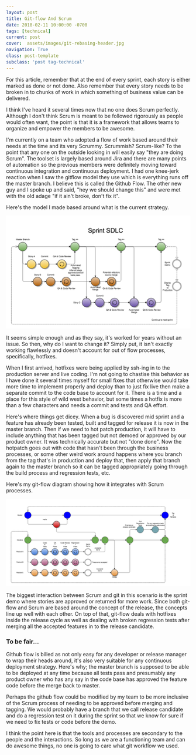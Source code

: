 ```yaml
---
layout: post
title: Git-flow And Scrum
date: 2018-02-11 10:00:00 -0700
tags: [technical]
current: post
cover:  assets/images/git-rebasing-header.jpg
navigation: True
class: post-template
subclass: 'post tag-technical'
---
```


For this article, remember that at the end of every sprint, each story is either marked as done or not done. Also
remember that every story needs to be broken in to chunks of work in which something of business value can be delivered.


I think I've heard it several times now that no one does Scrum perfectly. Although I don't think Scrum is meant to be
followed rigorously as people would often want, the point is that it is a framework that allows teams to organize and
empower the members to be awesome.

I'm currently on a team who adopted a flow of work based around their needs at the time and its very Scrummy. Scrummish?
Scrum-like? To the point that any one on the outside looking in will easily say "they are doing Scrum". The toolset is
largely based around Jira and there are many points of automation so the previous members were definitely moving toward
continuous integration and continuous deployment. I had one knee-jerk reaction when I saw the gitflow model they use
which is everything runs off the master branch. I believe this is called the Github Flow. The other new guy and I spoke
up and said, "hey we should change this" and were met with the old adage "if it ain't broke, don't fix it". 

Here's the model I made based around what is the current strategy.

![Github flow](/assets/images/gitflow.png)

It seems simple enough and as they say, it's worked for years without an issue. So then, why do I want to change it?
Simply put, it isn't exactly working flawlessly and doesn't account for out of flow processes, specifically, hotfixes.

When I first arrived, hotfixes were being applied by ssh-ing in to the production server and live coding. I'm not
going to chastise this behavior as I have done it several times myself for small fixes that otherwise would take more
time to implement properly and deploy than to just fix live then make a separate commit to the code base to account
for it. There is a time and a place for this style of wild west behavior, but some times a hotfix is more than a few
characters and needs a commit and tests and QA effort.

Here's where things get dicey. When a bug is discovered mid sprint and a feature has already been tested, built and
tagged for release it is now in the master branch. Then if we need to hot patch production, it will have to include
anything that has been tagged but not demoed or approved by our product owner. It was technically accurate but not "done
done". Now the hotpatch goes out with code that hasn't been through the business processes, or some other weird work
around happens where you branch from the tag that's in production and deploy that, then apply that branch again to the
master branch so it can be tagged appropriately going through the build process and regression tests, etc.

Here's my git-flow diagram showing how it integrates with Scrum processes.

![Git-flow](/assets/images/scrum-git-flow.png)

The biggest interaction between Scrum and git in this scenario is the sprint demo where stories are approved or returned
for more work. Since both git-flow and Scrum are based around the concept of the release, the concepts line up well with
each other. On top of that, git-flow deals with hotfixes inside the release cycle as well as dealing with broken
regression tests after merging all the accepted features in to the release candidate.

### To be fair...

Github flow is billed as not only easy for any developer or release manager to wrap their heads around, it's also very
suitable for any continuous deployment strategy. Here's why; the master branch is supposed to be able to be deployed at
any time because all tests pass and presumably any product owner who has any say in the code base has approved the
feature code before the merge back to master.

Perhaps the github flow could be modified by my team to be more inclusive of the Scrum process of needing to be approved
before merging and tagging. We would probably have a branch that we call release candidate and do a regression test on
it during the sprint so that we know for sure if we need to fix tests or code before the demo.

I think the point here is that the tools and processes are secondary to the people and the interactions. So long as we
are a functioning team and can do awesome things, no one is going to care what git workflow we used.

